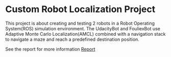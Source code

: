 # Custom Robot Localization Project

This project is about creating and testing 2 robots in a Robot Operating System(ROS) simulation environment. The
UdacityBot and FouliexBot use Adaptive Monte Carlo Localization(AMCL) combined with a navigation stack to navigate a maze and
reach a predefined destination position.

See the report for more information [Report](https://github.com/fouliex/CustomRobotLocalizationProject/tree/master/report)
